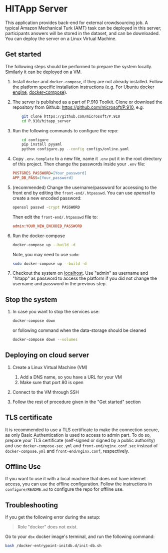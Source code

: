 # HITApp Server

This application provides back-end for external crowdsourcing job. 
A typical Amazon Mechanical Turk (AMT) task can be deployed in this server; participants answers will be stored
in the dataset, and can be downloaded. 
You can deploy the server on a Linux Virtual Machine. 


## Get started 

The following steps should be performed to prepare the system locally. Similarly it can be deployed on a VM.


1. Install `docker` and `docker-compose`, if they are not already installed. Follow the platform specific installation instructions 
(e.g. For Ubuntu [docker engine](https://docs.docker.com/engine/install/ubuntu/), [docker-compose](https://docs.docker.com/compose/install/)).

1. The server is published as a part of P.910 Toolkit. Clone or download the repository from Github: https://github.com/microsoft/P.910, e.g.

    ```bash
        git clone https://github.com/microsoft/P.910
        cd P.910/hitapp_server
    ```

1. Run the following commands to configure the repo:
   ```bash
       cd configure
       pip install pyyaml
       python configure.py --config configs/online.yaml
    ```

2. Copy `.env.template` to a new file, name it `.env` put it in the root directory of this project. 
Then change the passwords inside your `.env` file:  

    ```INI
    POSTGRES_PASSWORD=[Your_password]
    APP_DB_PASS=[Your_password]
    ```
1. (recommended) Change the  username/password for accessing to the front end by editing the `front-end/.htpasswd`. 
    You can use _openssl_ to create a new encoded password:
    ```bash    
    openssl passwd -crypt PASSWORD
    ```
    Then edit the `front-end/.htpasswd` file to:
    ```INI    
    admin:YOUR_NEW_ENCODED_PASSWORD
    ```

2. Run the docker-compose

    ```bash    
    docker-compose up --build -d
    ```
    Note, you may need to use `sudo`:
    ```bash    
    sudo docker-compose up --build -d
    ```   

3. Checkout the system on [localhost](http://localhost).
    Use "admin" as username and "hitapp" as password to access the platform if you did not change the username and password 
    in the previous step. 


## Stop the system

1. In case you want to stop the services use:

    ```bash    
    docker-compose down
    ```
    or  following command when the data-storage should be cleaned
    
    ```bash    
    docker-compose down --volumes
    ```
    
    
## Deploying on cloud server


1. Create a Linux Virtual Machine (VM)
    
    1. Add a DNS name, so you have a URL for your VM
    1. Make sure that port 80 is open
    
1. Connect to the VM through SSH

1. Follow the rest of procedure given in the "Get started" section 

## TLS certificate
It is recommended to use a TLS certificate to make the connection secure, as only Basic Authentication is used to access to admin part.
To do so, prepare your TLS certificate (self-signed or signed by a public authority) and use `docker-compose-sec.yml` and `front-end/nginx.conf.sec` instead of `docker-compose.yml` and `front-end/nginx.conf`, respectively.

## Offline Use
If you want to use it with a local machine that does not have internet access, you can use the offline configuration. Follow the instructions in `configure/README.md` to configure the repo for offline use.


## Troubleshooting

If you get the following error during the setup:

> Role "docker" does not exist.

Go to your `dbx` docker image's terminal, and run the following command:

```bash
bash /docker-entrypoint-initdb.d/init-db.sh
```
